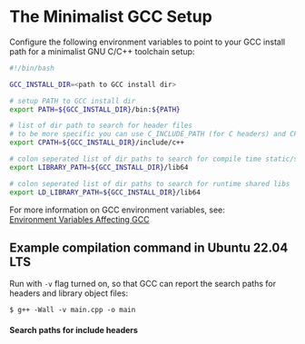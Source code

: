 # The Minimalist GCC Setup

Configure the following environment variables to point to your GCC install path for a minimalist GNU C/C++ toolchain setup:

```bash
#!/bin/bash

GCC_INSTALL_DIR=<path to GCC install dir>

# setup PATH to GCC install dir
export PATH=${GCC_INSTALL_DIR}/bin:${PATH}

# list of dir path to search for header files
# to be more specific you can use C_INCLUDE_PATH (for C headers) and CPLUS_INCLUDE_PATH (for C++ headers)
export CPATH=${GCC_INSTALL_DIR}/include/c++

# colon seperated list of dir paths to search for compile time static/shared libs
export LIBRARY_PATH=${GCC_INSTALL_DIR}/lib64

# colon seperated list of dir paths to search for runtime shared libs
export LD_LIBRARY_PATH=${GCC_INSTALL_DIR}/lib64
```

For more information on GCC environment variables, see:  
[Environment Variables Affecting GCC](https://gcc.gnu.org/onlinedocs/gcc/Environment-Variables.html)

## Example compilation command in Ubuntu 22.04 LTS

Run with ``-v`` flag turned on, so that GCC can report the search paths for headers and library object files:

```shell
$ g++ -Wall -v main.cpp -o main
```

#### Search paths for include headers
